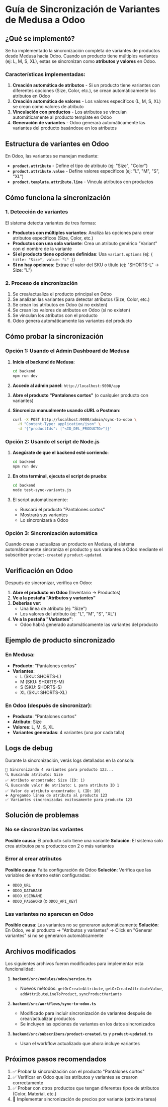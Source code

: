 # Guía de Sincronización de Variantes de Medusa a Odoo

## ¿Qué se implementó?

Se ha implementado la sincronización completa de variantes de productos desde Medusa hacia Odoo. Cuando un producto tiene múltiples variantes (ej: L, M, S, XL), estas se sincronizan como **atributos y valores** en Odoo.

### Características implementadas:

1. **Creación automática de atributos** - Si un producto tiene variantes con diferentes opciones (Size, Color, etc.), se crean automáticamente los atributos en Odoo
2. **Creación automática de valores** - Los valores específicos (L, M, S, XL) se crean como valores de atributo
3. **Vinculación con productos** - Los atributos se vinculan automáticamente al producto template en Odoo
4. **Generación de variantes** - Odoo generará automáticamente las variantes del producto basándose en los atributos

## Estructura de variantes en Odoo

En Odoo, las variantes se manejan mediante:

- **`product.attribute`** - Define el tipo de atributo (ej: "Size", "Color")
- **`product.attribute.value`** - Define valores específicos (ej: "L", "M", "S", "XL")
- **`product.template.attribute.line`** - Vincula atributos con productos

## Cómo funciona la sincronización

### 1. Detección de variantes

El sistema detecta variantes de tres formas:

- **Productos con múltiples variantes**: Analiza las opciones para crear atributos específicos (Size, Color, etc.)
- **Productos con una sola variante**: Crea un atributo genérico "Variant" con el nombre de la variante
- **Si el producto tiene opciones definidas**: Usa `variant.options` (ej: `{ title: "Size", value: "L" }`)
- **Si no hay opciones**: Extrae el valor del SKU o título (ej: "SHORTS-L" → Size: "L")

### 2. Proceso de sincronización

1. Se crea/actualiza el producto principal en Odoo
2. Se analizan las variantes para detectar atributos (Size, Color, etc.)
3. Se crean los atributos en Odoo (si no existen)
4. Se crean los valores de atributos en Odoo (si no existen)
5. Se vinculan los atributos con el producto
6. Odoo genera automáticamente las variantes del producto

## Cómo probar la sincronización

### Opción 1: Usando el Admin Dashboard de Medusa

1. **Inicia el backend de Medusa**:
   ```bash
   cd backend
   npm run dev
   ```

2. **Accede al admin panel**: `http://localhost:9000/app`

3. **Abre el producto "Pantalones cortos"** (o cualquier producto con variantes)

4. **Sincroniza manualmente usando cURL o Postman**:
   ```bash
   curl -X POST http://localhost:9000/admin/sync-to-odoo \
     -H "Content-Type: application/json" \
     -d '{"productIds": ["<ID_DEL_PRODUCTO>"]}'
   ```

### Opción 2: Usando el script de Node.js

1. **Asegúrate de que el backend esté corriendo**:
   ```bash
   cd backend
   npm run dev
   ```

2. **En otra terminal, ejecuta el script de prueba**:
   ```bash
   cd backend
   node test-sync-variants.js
   ```

3. El script automáticamente:
   - Buscará el producto "Pantalones cortos"
   - Mostrará sus variantes
   - Lo sincronizará a Odoo

### Opción 3: Sincronización automática

Cuando creas o actualizas un producto en Medusa, el sistema automáticamente sincroniza el producto y sus variantes a Odoo mediante el subscriber `product-created` y `product-updated`.

## Verificación en Odoo

Después de sincronizar, verifica en Odoo:

1. **Abre el producto en Odoo** (Inventario → Productos)
2. **Ve a la pestaña "Atributos y variantes"**
3. **Deberías ver**:
   - Una línea de atributo (ej: "Size")
   - Los valores del atributo (ej: "L", "M", "S", "XL")
4. **Ve a la pestaña "Variantes"**:
   - Odoo habrá generado automáticamente las variantes del producto

## Ejemplo de producto sincronizado

### En Medusa:
- **Producto**: "Pantalones cortos"
- **Variantes**:
  - L (SKU: SHORTS-L)
  - M (SKU: SHORTS-M)
  - S (SKU: SHORTS-S)
  - XL (SKU: SHORTS-XL)

### En Odoo (después de sincronizar):
- **Producto**: "Pantalones cortos"
- **Atributo**: Size
- **Valores**: L, M, S, XL
- **Variantes generadas**: 4 variantes (una por cada talla)

## Logs de debug

Durante la sincronización, verás logs detallados en la consola:

```
🔄 Sincronizando 4 variantes para producto 123...
🔍 Buscando atributo: Size
✅ Atributo encontrado: Size (ID: 1)
🔍 Buscando valor de atributo: L para atributo ID 1
✅ Valor de atributo encontrado: L (ID: 10)
➕ Agregando línea de atributo al producto 123
✅ Variantes sincronizadas exitosamente para producto 123
```

## Solución de problemas

### No se sincronizan las variantes

**Posible causa**: El producto solo tiene una variante
**Solución**: El sistema solo crea atributos para productos con 2 o más variantes

### Error al crear atributos

**Posible causa**: Falta configuración de Odoo
**Solución**: Verifica que las variables de entorno estén configuradas:
- `ODOO_URL`
- `ODOO_DATABASE`
- `ODOO_USERNAME`
- `ODOO_PASSWORD` (o `ODOO_API_KEY`)

### Las variantes no aparecen en Odoo

**Posible causa**: Las variantes no se generaron automáticamente
**Solución**: En Odoo, ve al producto → "Atributos y variantes" → Click en "Generar variantes" si no se generaron automáticamente

## Archivos modificados

Los siguientes archivos fueron modificados para implementar esta funcionalidad:

1. **`backend/src/modules/odoo/service.ts`**
   - Nuevos métodos: `getOrCreateAttribute`, `getOrCreateAttributeValue`, `addAttributeLineToProduct`, `syncProductVariants`

2. **`backend/src/workflows/sync-to-odoo.ts`**
   - Modificado para incluir sincronización de variantes después de crear/actualizar productos
   - Se incluyen las opciones de variantes en los datos sincronizados

3. **`backend/src/subscribers/product-created.ts`** y **`product-updated.ts`**
   - Usan el workflow actualizado que ahora incluye variantes

## Próximos pasos recomendados

1. ✅ Probar la sincronización con el producto "Pantalones cortos"
2. ✅ Verificar en Odoo que los atributos y variantes se crearon correctamente
3. ✅ Probar con otros productos que tengan diferentes tipos de atributos (Color, Material, etc.)
4. 🔄 Implementar sincronización de precios por variante (próxima tarea)

